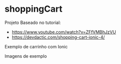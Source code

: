 ﻿# shoppingCart
Projeto Baseado no tutorial:
 - https://www.youtube.com/watch?v=ZFfVMBhJzVU
 - https://devdactic.com/shopping-cart-ionic-4/

Exemplo de carrinho com Ionic

Imagens de exemplo
